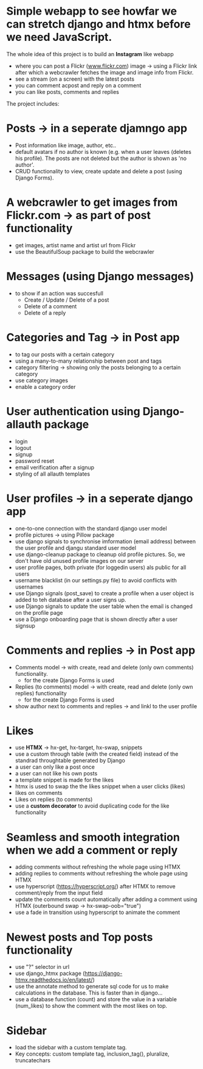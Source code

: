 # Simple webapp to see howfar we can stretch django and htmx before we need JavaScript.

The whole idea of this project is to build an **Instagram** like webapp 
* where you can post a Flickr (www.flickr.com) image -> using a Flickr link after which a webcrawler fetches the image and image info from Flickr.
* see a stream (on a screen) with the latest posts
* you can comment acpost and reply on a comment
* you can like posts, comments and replies

The project includes:

# Posts -> in a seperate djamngo app
* Post information like image, author, etc..
* default avatars if no author is known (e.g. when a user leaves (deletes his profile). The posts are not deleted but the author is shown as 'no author'.
* CRUD functionality to view, create update and delete a post (using Django Forms).

# A webcrawler to get images from Flickr.com -> as part of post functionality
* get images, artist name and artist url from Flickr
* use the BeautifulSoup package to build the webcrawler

# Messages (using Django messages) 
* to show if an action was succesfull
  * Create / Update / Delete of a post
  * Delete of a comment
  * Delete of a reply

# Categories and Tag -> in Post app
* to tag our posts with a certain category 
* using a many-to-many relationship between post and tags
* category filtering -> showing only the posts belonging to a certain category
* use category images
* enable a category order

# User authentication using Django-allauth package
* login
* logout
* signup
* password reset
* email verification after a signup
* styling of all allauth templates

# User profiles -> in a seperate django app
* one-to-one connection with the standard django user model
* profile pictures -> using Pillow package
* use django signals to synchronise imformation (email address) between the user profile and djangu standard user model
* use django-cleanup package to cleanup old profile pictures. So, we don't have old unused profile images on our server
* user profile pages, both private (for loggedin users) als public for all users
* username blacklist (in our settings.py file) to avoid conflicts with usernames
* use Django signals (post_save) to create a profile when a user object is added to teh database after a user signs up.
* use Django signals to update the user table when the email is changed on the profile page
* use a Django onboarding page that is shown directly after a user signsup

# Comments and replies -> in Post app
* Comments model -> with create, read and delete (only own comments) functionality.
  * for the create Django Forms is used
* Replies (to comments) model -> with create, read and delete (only own replies) functionality
  * for the create Django Forms is used
* show author next to comments and replies -> and linkl to the user profile

# Likes
* use **HTMX** -> hx-get, hx-target, hx-swap, snippets
* use a custom through table (with the created field) instead of the standrad throughtable generated by Django
* a user can only like a post once
* a user can not like his own posts
* a template snippet is made for the likes
* htmx is used to swap the the likes snippet when a user clicks (likes)
* likes on comments
* Likes on replies (to comments)
* use a **custom decorator** to avoid duplicating code for the like functionality

# Seamless and smooth integration when we add a comment or reply
* adding comments without refreshing the whole page using HTMX
* adding replies to comments without refreshing the whole page using HTMX
* use hyperscript (https://hyperscript.org/) after HTMX to remove comment/reply from the input field
* update the comments count automatically after adding a comment using HTMX (outerbound swap -> hx-swap-oob="true")
* use a fade in transition using hyperscript to animate the comment

# Newest posts and Top posts functionality
* use "?" selector in url
* use django_htmx package (https://django-htmx.readthedocs.io/en/latest/)
* use the annotate method to generate sql code for us to make calculations in the database. This is faster than in django... 
* use a database function (count) and store the value in a variable (num_likes) to show the comment with the most likes on top.

# Sidebar
* load the sidebar with a custom template tag. 
* Key concepts: custom template tag, inclusion_tag(), pluralize, truncatechars